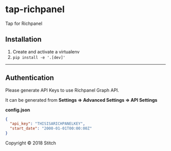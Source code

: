 # tap-richpanel
Tap for Richpanel

## Installation

1. Create and activate a virtualenv
1. `pip install -e '.[dev]'`

---

## Authentication

Please generate API Keys to use Richpanel Graph API. 

It can be generated from **Settings => Advanced Settings => API Settings**

**config.json**
```json
{
  "api_key": "THISISARICHPANELKEY",
  "start_date": "2000-01-01T00:00:00Z"
}
```

Copyright &copy; 2018 Stitch
